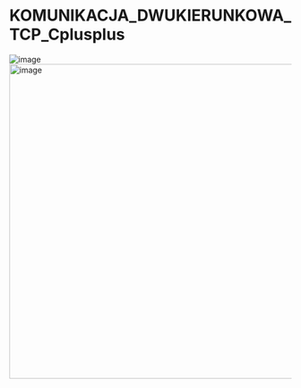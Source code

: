 # KOMUNIKACJA_DWUKIERUNKOWA_TCP_Cplusplus
![image](https://github.com/MichalMlynarczyk/KOMUNIKACJA_DWUKIERUNKOWA_TCP_Cplusplus/assets/22431228/77055caa-8e7c-4666-98a9-07b965c845ea)
<img width="563" alt="image" src="https://github.com/MichalMlynarczyk/KOMUNIKACJA_DWUKIERUNKOWA_TCP_Cplusplus/assets/22431228/517c926d-37fb-45cb-adb9-033bc7bcd80e">
